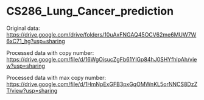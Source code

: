 # CS286_Lung_Cancer_prediction

Original data: https://drive.google.com/drive/folders/10uAxFNGAQ45OCV62me6MUW7W6xC71_hg?usp=sharing

Processed data with copy number: https://drive.google.com/file/d/16WgOisucZgFb61YIGp84hJ0SHYfhlpAh/view?usp=sharing

Processed data with max copy number: https://drive.google.com/file/d/1HmNpExGFB3pxGqOMWnKL5orNNCS8DzZT/view?usp=sharing
